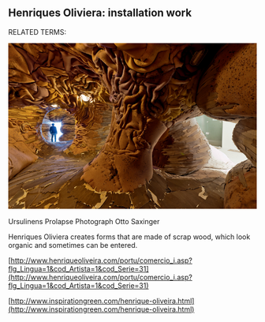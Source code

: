 ## Henriques Oliviera: installation work

RELATED TERMS: 

![Olivier](Olivier.jpg)

Ursulinens Prolapse Photograph Otto Saxinger

</div>

Henriques Oliviera creates forms that are made of scrap wood, which look organic and sometimes can be entered.

[http://www.henriqueoliveira.com/portu/comercio_i.asp?flg_Lingua=1&cod_Artista=1&cod_Serie=31](http://www.henriqueoliveira.com/portu/comercio_i.asp?flg_Lingua=1&cod_Artista=1&cod_Serie=31)

[http://www.inspirationgreen.com/henrique-oliveira.html](http://www.inspirationgreen.com/henrique-oliveira.html)

